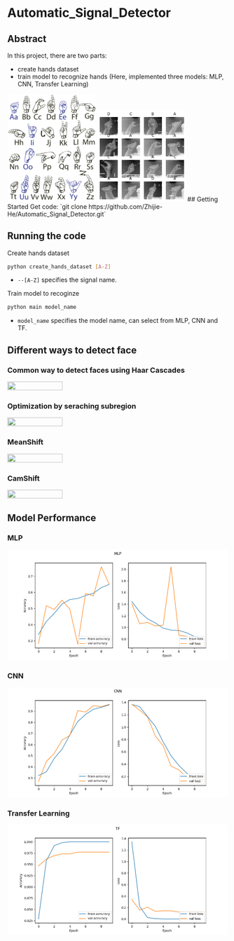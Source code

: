 # Automatic_Signal_Detector

## Abstract
In this project, there are two parts:
- create hands dataset
- train model to recognize hands (Here, implemented three models: MLP, CNN, Transfer Learning)



<img src="images/Signal_Language.png" width="40%" height="40%"/>
<img src="images/dataset.png" width="40%" height="40%"/>
## Getting Started
Get code: `git clone https://github.com/Zhijie-He/Automatic_Signal_Detector.git`

## Running the code

Create hands dataset

```bash
python create_hands_dataset [A-Z]
```
- `--[A-Z]` specifies the signal name.

Train model to recoginze
```bash
python main model_name
```
- `model_name` specifies the model name, can select from MLP, CNN and TF.

## Different ways to detect face

### Common way to detect faces using Haar Cascades
<img src="images/tradition_way.gif" width="50%" height="50%"/>


### Optimization by seraching subregion 
<img src="images/search_region.gif" width="50%" height="50%"/>


### MeanShift
<img src="images/meanShift.gif" width="50%" height="50%"/>


### CamShift 
<img src="images/CamShift.gif" width="50%" height="50%"/>

## Model Performance

<h3>MLP</h3>
<img src="images/MLP_performance.png" width="100%" height="50%"/>

<h3>CNN</h3>

<img src="images/CNN_performance.png" width="100%" height="50%"/>

<h3>Transfer Learning</h3>
<img src="images/TF_performance.png" width="100%" height="50%"/>
